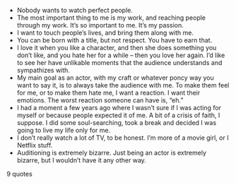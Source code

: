  - Nobody wants to watch perfect people.
 - The most important thing to me is my work, and reaching people through my work. It’s so important to me. It’s my passion.
 - I want to touch people’s lives, and bring them along with me.
 - You can be born with a title, but not respect. You have to earn that.
 - I love it when you like a character, and then she does something you don’t like, and you hate her for a while – then you love her again. I’d like to see her have unlikable moments that the audience understands and sympathizes with.
 - My main goal as an actor, with my craft or whatever poncy way you want to say it, is to always take the audience with me. To make them feel for me, or to make them hate me, I want a reaction. I want their emotions. The worst reaction someone can have is, “eh.”
 - I had a moment a few years ago where I wasn’t sure if I was acting for myself or because people expected it of me. A bit of a crisis of faith, I suppose. I did some soul-searching, took a break and decided I was going to live my life only for me.
 - I don’t really watch a lot of TV, to be honest. I’m more of a movie girl, or I Netflix stuff.
 - Auditioning is extremely bizarre. Just being an actor is extremely bizarre, but I wouldn’t have it any other way.

9 quotes